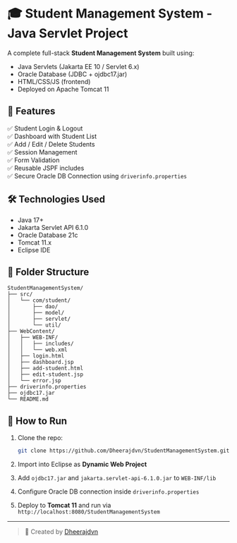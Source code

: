 # 🎓 Student Management System - Java Servlet Project

A complete full-stack **Student Management System** built using:
- Java Servlets (Jakarta EE 10 / Servlet 6.x)
- Oracle Database (JDBC + ojdbc17.jar)
- HTML/CSS/JS (frontend)
- Deployed on Apache Tomcat 11

## 🚀 Features

✅ Student Login & Logout  
✅ Dashboard with Student List  
✅ Add / Edit / Delete Students  
✅ Session Management  
✅ Form Validation  
✅ Reusable JSPF includes  
✅ Secure Oracle DB Connection using `driverinfo.properties`

## 🛠️ Technologies Used

- Java 17+
- Jakarta Servlet API 6.1.0
- Oracle Database 21c
- Tomcat 11.x
- Eclipse IDE

## 📁 Folder Structure

```
StudentManagementSystem/
├── src/
│   └── com/student/
│       ├── dao/
│       ├── model/
│       ├── servlet/
│       └── util/
├── WebContent/
│   ├── WEB-INF/
│   │   ├── includes/
│   │   └── web.xml
│   ├── login.html
│   ├── dashboard.jsp
│   ├── add-student.html
│   ├── edit-student.jsp
│   └── error.jsp
├── driverinfo.properties
├── ojdbc17.jar
└── README.md
```

## 📝 How to Run

1. Clone the repo:
   ```bash
   git clone https://github.com/Dheerajdvn/StudentManagementSystem.git
   ```

2. Import into Eclipse as **Dynamic Web Project**

3. Add `ojdbc17.jar` and `jakarta.servlet-api-6.1.0.jar` to `WEB-INF/lib`

4. Configure Oracle DB connection inside `driverinfo.properties`

5. Deploy to **Tomcat 11** and run via `http://localhost:8080/StudentManagementSystem`

---

> 👤 Created by [Dheerajdvn](https://github.com/Dheerajdvn)